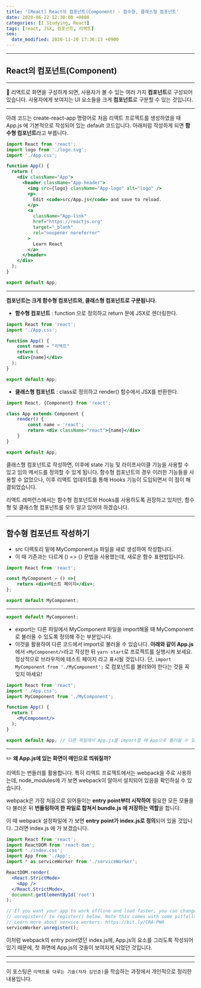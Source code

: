 ```yaml
---
title: '[React] React의 컴포넌트(Component) - 함수형, 클래스형 컴포넌트'
date: 2020-06-22 12:30:00 +0800
categories: [1.Studying, React]
tags: [react, JSX, 컴포넌트, 리액트]
seo:
  date_modified: 2020-11-20 17:36:13 +0900
---
```


------



## **React의 컴포넌트(Component)**

------

🔖 리액트로 화면을 구성하게 되면, 사용자가 볼 수 있는 여러 가지 **컴포넌트**로 구성되어 있습니다. 사용자에게 보여지는 UI 요소들을 크게 **컴포넌트**로 구분할 수 있는 것입니다.

------

아래 코드는 create-react-app 명령어로 처음 리액트 프로젝트를 생성하였을 때 App.js 에 기본적으로 작성되어 있는 default 코드입니다. 아래처럼 작성하게 되면 **함수형 컴포넌트**라고 부릅니다.

```jsx
import React from 'react';
import logo from './logo.svg';
import './App.css';

function App() {
  return (
    <div className="App">
      <header className="App-header">
        <img src={logo} className="App-logo" alt="logo" />
        <p>
          Edit <code>src/App.js</code> and save to reload.
        </p>
        <a
          className="App-link"
          href="https://reactjs.org"
          target="_blank"
          rel="noopener noreferrer"
        >
          Learn React
        </a>
      </header>
    </div>
  );
}

export default App;
```

------

**컴포넌트는 크게 함수형 컴포넌트와, 클래스형 컴포넌트로 구분됩니다.**

* **함수형 컴포넌트** : function 으로 정의하고 return 문에 JSX로 렌더링한다.

```jsx
import React from 'react';
import './App.css';

function App() {
    const name = "리액트"
    return (
    <div>{name}</div>
  );
}

export default App;
```

* **클래스형 컴포넌트** : class로 정의하고 render() 함수에서 JSX를 반환한다.

```jsx
import React, {Component} from 'react';

class App extends Component {
    render() {
        const name = 'react';
        return <div className="react">{name}</div>
    }
}

export default App;
```

클래스형 컴포넌트로 작성하면, 이후에 state 기능 및 라이프사이클 기능을 사용할 수 있고 임의 메서드를 정의할 수 있게 됩니다. 함수형 컴포넌트의 경우 이러한 기능들을 사용할 수 없었으나, 이후 리액트 업데이트를 통해 Hooks 기능이 도입되면서 이 점이 해결되었습니다.

리액트 레퍼런스에서는 함수형 컴포넌트와 Hooks를 사용하도록 권장하고 있지만, 함수형 및 클래스형 컴포넌트를 모두 알고 있어야 하겠습니다.

------

## **함수형 컴포넌트 작성하기**

* src 디렉토리 밑에 MyComponent.js 파일을 새로 생성하여 작성합니다.
* 이 때 기존과는 다르게 () => {} 문법을 사용했는데, 새로운 함수 표현법입니다.

```jsx
import React from 'react';

const MyComponent = () =>{
    return <div>테스트 페이지</div>;
};

export default MyComponent;
```

------

```jsx
export default MyComponent;
```

* export는 다른 파일에서 MyComponent 파일을 import해올 때 MyComponent로 불러올 수 있도록 정의해 주는 부분입니다.
* 이것을 활용하여 다른 코드에서 import로 불러올 수 있습니다. **아래와 같이 App.js**에서 `<MyComponent/>`라고 작성한 뒤 `yarn start`로 프로젝트를 실행시켜 보세요. 정상적으로 브라우저에 테스트 페이지 라고 표시될 것입니다. 단, `import MyComponent from './MyComponent';` 로 컴포넌트를 불러와야 한다는 것을 꼭 잊지 마세요!

```jsx
import React from 'react';
import './App.css';
import MyComponent from './MyComponent';

function App() {
  return (
    <MyComponent/>
  );
}

export default App; // 다른 파일에서 App.js를 import할 때 App으로 불러올 수 있도록 정의
```

------

✏️ **왜 App.js에 있는 화면이 메인으로 띄워질까?**

리액트는 번들러를 활용합니다. 특히 리액트 프로젝트에서는 webpack을 주로 사용하는데, node_modules에 가 보면 webpack이 알아서 설치되어 있음을 확인하실 수 있습니다.

webpack은 가장 처음으로 읽어들이는 **entry point부터 시작하여** 필요한 모든 모듈을 다 불러온 뒤 **번들링하여 한 파일로 합쳐서 bundle.js 에 저장하는 역할**을 합니다.

이 때 webpack 설정파일에 가 보면 **entry point가 index.js로 정의**되어 있을 것입니다. 그러면 index.js 에 가 보겠습니다.

```jsx
import React from 'react';
import ReactDOM from 'react-dom';
import './index.css';
import App from './App';
import * as serviceWorker from './serviceWorker';

ReactDOM.render(
  <React.StrictMode>
    <App />
  </React.StrictMode>,
  document.getElementById('root')
);

// If you want your app to work offline and load faster, you can change
// unregister() to register() below. Note this comes with some pitfalls.
// Learn more about service workers: https://bit.ly/CRA-PWA
serviceWorker.unregister();
```

이처럼 webpack의 entry point였던 index.js에, App.js의 요소를 그리도록 작성되어 있기 때문에, 첫 화면에 App.js의 것들이 보여지게 되었던 것입니다.

------





------

이 포스팅은 `리액트를 다루는 기술(저자 김민준)`을 학습하는 과정에서 개인적으로 정리한 내용입니다.